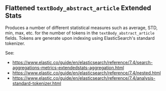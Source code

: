 ## Flattened `textBody_abstract_article` Extended Stats

Produces a number of different statistical measures such as average, STD, min,
max, etc. for the number of tokens in the `textBody_abstract_article` fields.
Tokens are generate upon indexing using ElasticSearch's standard tokenizer.

See:

- https://www.elastic.co/guide/en/elasticsearch/reference/7.4/search-aggregations-metrics-extendedstats-aggregation.html
- https://www.elastic.co/guide/en/elasticsearch/reference/7.4/nested.html
- https://www.elastic.co/guide/en/elasticsearch/reference/7.4/analysis-standard-tokenizer.html